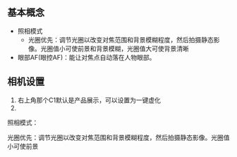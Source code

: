 ## 基本概念

- 照相模式
  - 光圈优先：调节光圈以改变对焦范围和背景模糊程度，然后拍摄静态影像。光圈值小可使前景和背景模糊，光圈值大可使背景清晰
-  眼部AF(眼控AF)：能让对焦点自动落在人物眼部。

## 相机设置

1. 右上角那个C1默认是产品展示，可以设置为一键虚化
2. 





照相模式：

光圈优先：调节光圈以改变对焦范围和背景模糊程度，然后拍摄静态影像。光圈值小可使前景
